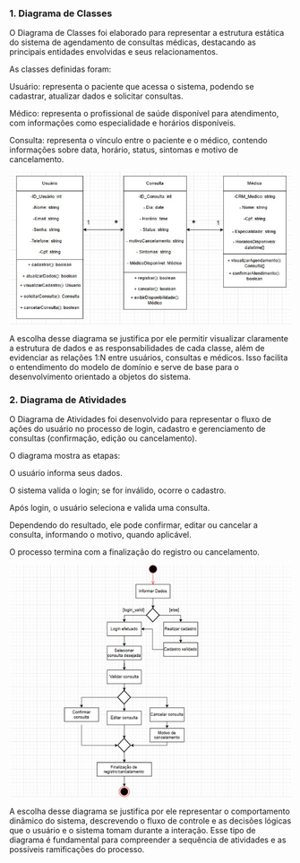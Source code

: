 ### 1. Diagrama de Classes
O Diagrama de Classes foi elaborado para representar a estrutura estática do sistema de agendamento de consultas médicas, destacando as principais entidades envolvidas e seus relacionamentos.

As classes definidas foram:

Usuário: representa o paciente que acessa o sistema, podendo se cadastrar, atualizar dados e solicitar consultas.

Médico: representa o profissional de saúde disponível para atendimento, com informações como especialidade e horários disponíveis.

Consulta: representa o vínculo entre o paciente e o médico, contendo informações sobre data, horário, status, sintomas e motivo de cancelamento.
  
  ![Diagrama de Classes](images/diagrama_classes.jpg)

A escolha desse diagrama se justifica por ele permitir visualizar claramente a estrutura de dados e as responsabilidades de cada classe, além de evidenciar as relações 1:N entre usuários, consultas e médicos.
Isso facilita o entendimento do modelo de domínio e serve de base para o desenvolvimento orientado a objetos do sistema.

### 2. Diagrama de Atividades
O Diagrama de Atividades foi desenvolvido para representar o fluxo de ações do usuário no processo de login, cadastro e gerenciamento de consultas (confirmação, edição ou cancelamento).

O diagrama mostra as etapas:

O usuário informa seus dados.

O sistema valida o login; se for inválido, ocorre o cadastro.

Após login, o usuário seleciona e valida uma consulta.

Dependendo do resultado, ele pode confirmar, editar ou cancelar a consulta, informando o motivo, quando aplicável.

O processo termina com a finalização do registro ou cancelamento.

  ![Diagrama de Atividades](images/diagrama_atividades.jpg)
  
A escolha desse diagrama se justifica por ele representar o comportamento dinâmico do sistema, descrevendo o fluxo de controle e as decisões lógicas que o usuário e o sistema tomam durante a interação.
Esse tipo de diagrama é fundamental para compreender a sequência de atividades e as possíveis ramificações do processo.
